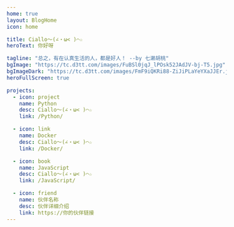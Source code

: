 ```yaml
---
home: true
layout: BlogHome
icon: home

title: Ciallo～(∠・ω< )⌒☆ 
heroText: 你好呀

tagline: "总之，有在认真生活的人，都是好人！ --by 七濑胡桃"
bgImage: "https://tc.d3tt.com/images/FuBSl0jqJ_lPOsk52JAdJV-bj-T5.jpg"
bgImageDark: "https://tc.d3tt.com/images/FmF9iQKRi88-ZiJiPLaYeYXaJJEr.jpg"
heroFullScreen: true

projects:
  - icon: project
    name: Python
    desc: Ciallo～(∠・ω< )⌒☆
    link: /Python/

  - icon: link
    name: Docker
    desc: Ciallo～(∠・ω< )⌒☆
    link: /Docker/

  - icon: book
    name: JavaScript
    desc: Ciallo～(∠・ω< )⌒☆
    link: /JavaScript/

  - icon: friend
    name: 伙伴名称
    desc: 伙伴详细介绍
    link: https://你的伙伴链接
---
```

